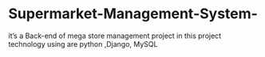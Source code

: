 # Supermarket-Management-System-
it’s a Back-end of mega store management project in this project technology using are python ,Django, MySQL
